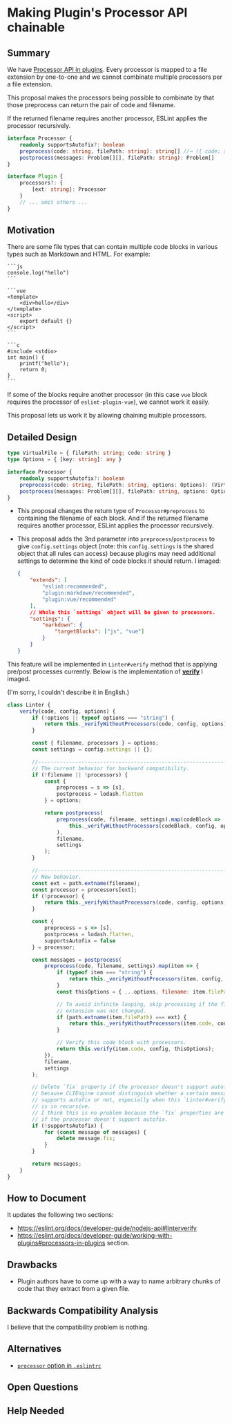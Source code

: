 # Making Plugin's Processor API chainable

## Summary

We have [Processor API in plugins](https://eslint.org/docs/developer-guide/working-with-plugins#processors-in-plugins).
Every processor is mapped to a file extension by one-to-one and we cannot combinate multiple processors per a file extension.

This proposal makes the processors being possible to combinate by that those preprocess can return the pair of code and filename.

If the returned filename requires another processor, ESLint applies the processor recursively.

```ts
interface Processor {
    readonly supportsAutofix?: boolean
    preprocess(code: string, filePath: string): string[] //→ ({ code: string, filePath: string } | string)[]
    postprocess(messages: Problem[][], filePath: string): Problem[]
}

interface Plugin {
    processors?: {
        [ext: string]: Processor
    }
    // ... omit others ...
}
```


## Motivation

There are some file types that can contain multiple code blocks in various types such as Markdown and HTML. For example:

    ```js
    console.log("hello")
    ```

    ```vue
    <template>
        <div>hello</div>
    </template>
    <script>
        export default {}
    </script>
    ```

    ```c
    #include <stdio>
    int main() {
        printf("hello");
        return 0;
    }
    ```

If some of the blocks require another processor (in this case `vue` block requires the processor of `eslint-plugin-vue`), we cannot work it easily.

This proposal lets us work it by allowing chaining multiple processors.


## Detailed Design

```ts
type VirtualFile = { filePath: string; code: string }
type Options = { [key: string]: any }

interface Processor {
    readonly supportsAutofix?: boolean
    preprocess(code: string, filePath: string, options: Options): (VirtualFile | string)[]
    postprocess(messages: Problem[][], filePath: string, options: Options): Problem[]
}
```

- This proposal changes the return type of `Processor#preprocess` to containing the filename of each block. And if the returned filename requires another processor, ESLint applies the processor recursively.

- This proposal adds the 3nd parameter into `preprocess`/`postprocess` to give `config.settings` object (note: this `config.settings` is the shared object that all rules can access) because plugins may need additional settings to determine the kind of code blocks it should return. I imaged:

    ```json
    {
        "extends": [
            "eslint:recommended",
            "plugin:markdown/recommended",
            "plugin:vue/recommended"
        ],
        // Whole this `settings` object will be given to processors.
        "settings": {
            "markdown": {
                "targetBlocks": ["js", "vue"]
            }
        }
    }
    ```

This feature will be implemented in `Linter#verify` method that is applying pre/post processes currently. Below is the implementation of [**verify**](https://github.com/eslint/eslint/blob/5da378ac922d732ca1765f08edee0face1b1b924/lib/linter.js#L1046) I imaged.

(I'm sorry, I couldn't describe it in English.)

```js
class Linter {
    verify(code, config, options) {
        if (!options || typeof options === "string") {
            return this._verifyWithoutProcessors(code, config, options);
        }

        const { filename, processors } = options;
        const settings = config.settings || {};

        //----------------------------------------------------------------------
        // The current behavior for backward compatibility.
        if (!filename || !processors) {
            const {
                preprocess = s => [s],
                postprocess = lodash.flatten
            } = options;

            return postprocess(
                preprocess(code, filename, settings).map(codeBlock =>
                    this._verifyWithoutProcessors(codeBlock, config, options)
                ),
                filename,
                settings
            );
        }

        //----------------------------------------------------------------------
        // New behavior.
        const ext = path.extname(filename);
        const processor = processors[ext];
        if (!processor) {
            return this._verifyWithoutProcessors(code, config, options);
        }

        const {
            preprocess = s => [s],
            postprocess = lodash.flatten,
            supportsAutofix = false
        } = processor;

        const messages = postprocess(
            preprocess(code, filename, settings).map(item => {
                if (typeof item === "string") {
                    return this._verifyWithoutProcessors(item, config, options);
                }
                const thisOptions = { ...options, filename: item.filePath }

                // To avoid infinite looping, skip processing if the file
                // extension was not changed.
                if (path.extname(item.filePath) === ext) {
                    return this._verifyWithoutProcessors(item.code, config, thisOptions);
                }

                // Verify this code block with processors.
                return this.verify(item.code, config, thisOptions);
            }),
            filename,
            settings
        );

        // Delete `fix` property if the processor doesn't support autofix
        // because CLIEngine cannot distinguish whether a certain message
        // supports autofix or not, especially when this `Linter#verify` call
        // is in recursive.
        // I think this is no problem because the `fix` properties are broken
        // if the processor doesn't support autofix.
        if (!supportsAutofix) {
            for (const message of messages) {
                delete message.fix;
            }
        }

        return messages;
    }
}
```


## How to Document

It updates the following two sections:

- https://eslint.org/docs/developer-guide/nodejs-api#linterverify
- https://eslint.org/docs/developer-guide/working-with-plugins#processors-in-plugins section.


## Drawbacks

- Plugin authors have to come up with a way to name arbitrary chunks of code that they extract from a given file.


## Backwards Compatibility Analysis

I believe that the compatibility problem is nothing.


## Alternatives

- [`processor` option in `.eslintrc`](https://github.com/eslint/eslint/issues/11035#issuecomment-435079819)


## Open Questions

## Help Needed
